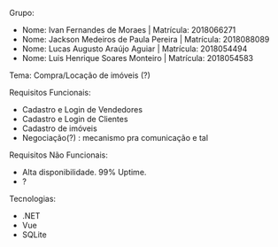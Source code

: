 Grupo:

- Nome: Ivan Fernandes de Moraes            | Matrícula: 2018066271
- Nome: Jackson Medeiros de Paula Pereira   | Matrícula: 2018088089
- Nome: Lucas Augusto Araújo Aguiar         | Matrícula: 2018054494
- Nome: Luis Henrique Soares Monteiro       | Matrícula: 2018054583


Tema: Compra/Locação de imóveis (?)

Requisitos Funcionais:

- Cadastro e Login de Vendedores
- Cadastro e Login de Clientes
- Cadastro de imóveis
- Negociação(?) : mecanismo pra comunicação e tal

Requisitos Não Funcionais:
- Alta disponibilidade. 99% Uptime.
- ?

Tecnologias:

- .NET
- Vue
- SQLite
